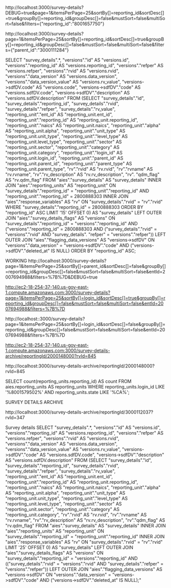 http://localhost:3000/survey-details?DEBUG=true&page=1&itemsPerPage=25&sortBy[]=reporting_id&sortDesc[]=true&groupBy[]=reporting_id&groupDesc[]=false&mustSort=false&multiSort=false&filters={"reporting_id":"8001657750"}


http://localhost:3000/survey-details?page=1&itemsPerPage=25&sortBy[]=reporting_id&sortDesc[]=true&groupBy[]=reporting_id&groupDesc[]=false&mustSort=false&multiSort=false&filters={"parent_id":"3000111284"}

SELECT "survey_details".*, "versions"."id" AS "versions.id", "versions"."reporting_id" AS "versions.reporting_id", "versions"."refper" AS "versions.refper",
 "versions"."rvid" AS "versions.rvid", "versions"."data_version" AS "versions.data_version", "versions"."data_version_value" AS "versions.rv_value", "versions->sdfDV.code" AS "versions.code", "versions->sdfDV"."code" AS "versions.sdfDV.code", "versions->sdfDV"."description" AS "versions.sdfDV.description" FROM (SELECT "survey_details"."id", "survey_details"."reporting_id", "survey_details"."rvid", "survey_details"."refper", "survey_details"."rv_value", "reporting_unit"."ent_id" AS "reporting_unit.ent_id", "reporting_unit"."reporting_id" AS "reporting_unit.reporting_id", "reporting_unit"."naics" AS "reporting_unit.naics", "reporting_unit"."alpha" AS "reporting_unit.alpha", 
 "reporting_unit"."unit_type" AS "reporting_unit.unit_type", "reporting_unit"."level_type" AS "reporting_unit.level_type", "reporting_unit"."sector" AS "reporting_unit.sector", 
 "reporting_unit"."category" AS "reporting_unit.category", "reporting_unit"."login_id" AS "reporting_unit.login_id", "reporting_unit"."parent_id" AS "reporting_unit.parent_id", 
 "reporting_unit"."parent_type" AS "reporting_unit.parent_type", "rv"."rvid" AS "rv.rvid", "rv"."rvname" AS "rv.rvname", "rv"."rv_description" AS "rv.rv_description", "rv".
 "qdm_flag" AS "rv.qdm_flag" FROM "aies"."survey_details" AS "survey_details" INNER JOIN "aies"."reporting_units" AS "reporting_unit" ON "survey_details"."reporting_id" = 
 "reporting_unit"."reporting_id" AND "reporting_unit"."reporting_id" = 2800888303 INNER JOIN "aies"."response_variables" AS "rv" ON "survey_details"."rvid" = "rv"."rvid" WHERE 
 "survey_details"."reporting_id" = 2800888303 ORDER BY "reporting_id" ASC LIMIT \'15\' OFFSET 0) AS "survey_details" LEFT OUTER JOIN "aies"."survey_details_flags" AS "versions" ON 
 "survey_details"."reporting_id" = "versions"."reporting_id" AND ("versions"."reporting_id" = 2800888303 AND ("survey_details"."rvid" = "versions"."rvid" AND "survey_details".
 "refper" = "versions"."refper")) LEFT OUTER JOIN "aies"."flagging_data_versions" AS "versions->sdfDV" ON "versions"."data_version" = "versions->sdfDV"."code" AND 
 ("versions->sdfDV"."deleted_at" IS NULL) ORDER BY "reporting_id" ASC;





WORKING
http://localhost:3000/survey-details?page=1&itemsPerPage=25&sortBy[]=parent_id&sortDesc[]=false&groupBy[]=reporting_id&groupDesc[]=false&mustSort=false&multiSort=false&entId=2007694988&filters=%7B%7D&DEBUG=true



http://ec2-18-254-37-140.us-gov-east-1.compute.amazonaws.com:3000/survey-details?page=1&itemsPerPage=25&sortBy[]=login_id&sortDesc[]=true&groupBy[]=reporting_id&groupDesc[]=false&mustSort=false&multiSort=false&entId=2007694988&filters=%7B%7D




http://localhost::3000/survey-details?page=1&itemsPerPage=25&sortBy[]=login_id&sortDesc[]=false&groupBy[]=reporting_id&groupDesc[]=false&mustSort=false&multiSort=false&entId=2007694988&filters=%7B%7D



http://ec2-18-254-37-140.us-gov-east-1.compute.amazonaws.com:3000/survey-details-archive/reportingId/2000148000?rvId=845

http://localhost:3000/survey-details-archive/reportingId/2000148000?rvId=845







SELECT count(reporting_units.reporting_id) AS count FROM aies.reporting_units AS reporting_units WHERE reporting_units.login_id LIKE '%8001579502%' AND reporting_units.state LIKE '%CA%';


SURVEY DETAILS ARCHIVE

http://localhost:3000/survey-details-archive/reportingId/3000112037?rvId=347

Survey details
SELECT \"survey_details\".*, \"versions\".\"id\" AS \"versions.id\", \"versions\".\"reporting_id\" AS \"versions.reporting_id\", \"versions\".\"refper\" AS \"versions.refper\", \"versions\".\"rvid\" AS \"versions.rvid\", \"versions\".\"data_version\" AS \"versions.data_version\", \"versions\".\"data_version_value\" AS \"versions.rv_value\", \"versions->sdfDV\".\"code\" AS \"versions.sdfDV.code\", \"versions->sdfDV\".\"description\" AS \"versions.sdfDV.description\" FROM (SELECT \"survey_details\".\"id\", \"survey_details\".\"reporting_id\", \"survey_details\".\"rvid\", \"survey_details\".\"refper\", \"survey_details\".\"rv_value\", \"reporting_unit\".\"ent_id\" AS \"reporting_unit.ent_id\", \"reporting_unit\".\"reporting_id\" AS \"reporting_unit.reporting_id\", \"reporting_unit\".\"naics\" AS \"reporting_unit.naics\", \"reporting_unit\".\"alpha\" AS \"reporting_unit.alpha\", \"reporting_unit\".\"unit_type\" AS \"reporting_unit.unit_type\", \"reporting_unit\".\"level_type\" AS \"reporting_unit.level_type\", \"reporting_unit\".\"sector\" AS \"reporting_unit.sector\", \"reporting_unit\".\"category\" AS \"reporting_unit.category\", \"rv\".\"rvid\" AS \"rv.rvid\", \"rv\".\"rvname\" AS \"rv.rvname\", \"rv\".\"rv_description\" AS \"rv.rv_description\", \"rv\".\"qdm_flag\" AS \"rv.qdm_flag\" FROM \"aies\".\"survey_details\" AS \"survey_details\" INNER JOIN \"aies\".\"reporting_units\" AS \"reporting_unit\" ON \"survey_details\".\"reporting_id\" = \"reporting_unit\".\"reporting_id\" INNER JOIN \"aies\".\"response_variables\" AS \"rv\" ON \"survey_details\".\"rvid\" = \"rv\".\"rvid\" LIMIT '25' OFFSET 0) AS \"survey_details\" LEFT OUTER JOIN \"aies\".\"survey_details_flags\" AS \"versions\" ON \"survey_details\".\"reporting_id\" = \"versions\".\"reporting_id\" AND ((\"survey_details\".\"rvid\" = \"versions\".\"rvid\" AND \"survey_details\".\"refper\" = \"versions\".\"refper\")) LEFT OUTER JOIN \"aies\".\"flagging_data_versions\" AS \"versions->sdfDV\" ON \"versions\".\"data_version\" = \"versions->sdfDV\".\"code\" AND (\"versions->sdfDV\".\"deleted_at\" IS NULL);"